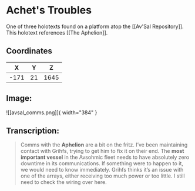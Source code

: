 # Achet's Troubles

One of three holotexts found on a platform atop the [[Av'Sal Repository]]. This holotext references [[The Aphelion]].

## Coordinates
| **X** | **Y** | **Z** |
| :---: | :---: | :---: |
| -171 |  21  | 1645 |

## Image:

![[avsal_comms.png]]{ width="384" }

## Transcription:
> Comms with the **Aphelion** are a bit on the fritz. I’ve been maintaining contact with Grihfs, trying to get him to fix it on their end. The **most important vessel** in the Avsohmic fleet needs to have absolutely zero downtime in its communications. If something were to happen to it, we would need to know immediately. Grihfs thinks it’s an issue with one of the arrays, either receiving too much power or too little. I still need to check the wiring over here.
